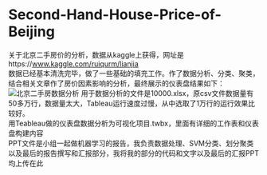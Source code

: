 # Second-Hand-House-Price-of-Beijing
关于北京二手房价的分析，数据从kaggle上获得，网址是https://www.kaggle.com/ruiqurm/lianjia  
数据已经基本清洗完毕，做了一些基础的填充工作。作了数据分析、分类、聚类，结合相关文章作了房价因素影响的分析，最终展示的仪表盘结果如下：  
![北京二手房数据分析](https://user-images.githubusercontent.com/94953242/159158630-dea32287-acb4-4487-a488-454fb2543736.png)
用于数据分析的文件是10000.xlsx，原csv文件数据量有50多万行，数据量太大，Tableau运行速度过慢，从中选取了1万行的运行效果比较好。  
用Teableau做的仪表盘数据分析为可视化项目.twbx，里面有详细的工作表和仪表盘构建内容  
PPT文件是小组一起做机器学习的报告，我负责数据处理、SVM分类、划分聚类以及最后的报告撰写和汇报部分，我将我的部分的代码和文字以及最后的汇报PPT均上传在此  
